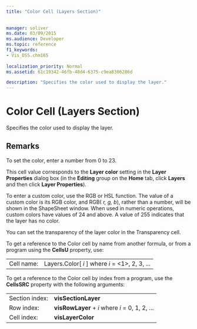```yaml
---
title: "Color Cell (Layers Section)"
 
 
manager: soliver
ms.date: 03/09/2015
ms.audience: Developer
ms.topic: reference
f1_keywords:
- Vis_DSS.chm165
 
localization_priority: Normal
ms.assetid: 61c19342-46fb-48d4-6375-c9ea8306286d

description: "Specifies the color used to display the layer."
---
```


# Color Cell (Layers Section)

Specifies the color used to display the layer.
  
## Remarks

To set the color, enter a number from 0 to 23.
  
This cell value corresponds to the **Layer color** setting in the **Layer Properties** dialog box (in the **Editing** group on the **Home** tab, click **Layers** and then click **Layer Properties**).
  
To enter a custom color, use the RGB or HSL function. The value of a custom color is its RGB color, and RGB( *r, g, b*), rather than a number, will be shown in the ShapeSheet window. When used in numeric operations, custom colors have values of 24 and above. A value of 255 indicates that the layer has no color. 
  
You can set the transparency of the layer color in the Transparency cell.
  
To get a reference to the Color cell by name from another formula, or from a program using the **CellsU** property, use: 
  
|||
|:-----|:-----|
|Cell name:  <br/> |Layers.Color[ *i*  ]           where  *i*  = <1>, 2, 3, ...  <br/> |
   
To get a reference to the Color cell by index from a program, use the **CellsSRC** property with the following arguments: 
  
|||
|:-----|:-----|
|Section index:  <br/> |**visSectionLayer** <br/> |
|Row index:  <br/> |**visRowLayer** +  *i*           where  *i*  = 0, 1, 2, ...  <br/> |
|Cell index:  <br/> |**visLayerColor** <br/> |
   

